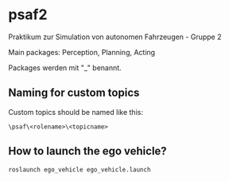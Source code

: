 # psaf2
Praktikum zur Simulation von autonomen Fahrzeugen - Gruppe 2

Main packages: Perception, Planning, Acting

Packages werden mit "_" benannt.

## Naming for custom topics
Custom topics should be named like this:
```shell
\psaf\<rolename>\<topicname>
```


## How to launch the ego vehicle?
```shell
roslaunch ego_vehicle ego_vehicle.launch
```
